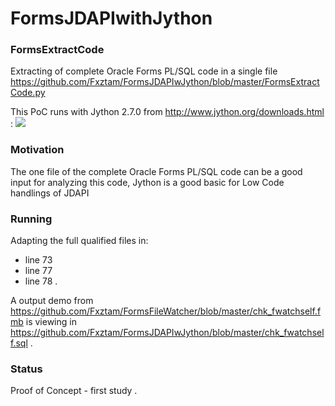 # FormsJDAPIwithJython

### FormsExtractCode
Extracting of complete Oracle Forms PL/SQL code in a single file https://github.com/Fxztam/FormsJDAPIwJython/blob/master/FormsExtractCode.py 

This PoC runs with Jython 2.7.0 from http://www.jython.org/downloads.html : 
<img src="http://www.fmatz.com/Jython-install.png">

### Motivation
The one file of the complete Oracle Forms PL/SQL code can be a good input for analyzing this code,
Jython is a good basic for Low Code handlings of JDAPI 

### Running
Adapting the full qualified files in:
- line 73
- line 77
- line 78 .

A output demo from https://github.com/Fxztam/FormsFileWatcher/blob/master/chk_fwatchself.fmb is viewing in https://github.com/Fxztam/FormsJDAPIwJython/blob/master/chk_fwatchself.sql .

### Status
Proof of Concept - first study .
